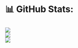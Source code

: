 # 📊 GitHub Stats:
![](https://github-readme-stats.vercel.app/api?username=kinko6&theme=dark&hide_border=false&include_all_commits=false&count_private=true)<br/>
![](https://github-readme-streak-stats.herokuapp.com/?user=kinko6&theme=dark&hide_border=false)<br/>
![](https://github-readme-stats.vercel.app/api/top-langs/?username=kinko6&theme=dark&hide_border=false&include_all_commits=false&count_private=true&layout=compact)
---
